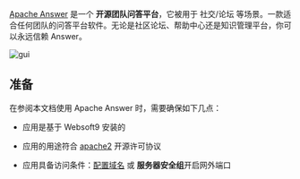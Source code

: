 [Apache Answer](https://answer.apache.org/) 是一个 **开源团队问答平台**，它被用于 社交/论坛  等场景。一款适合任何团队的问答平台软件。无论是社区论坛、帮助中心还是知识管理平台，你可以永远信赖 Answer。


![gui](https://libs.websoft9.com/Websoft9/DocsPicture/zh/answer/answer-gui-websoft9.png)


## 准备

在参阅本文档使用 Apache Answer 时，需要确保如下几点：

- 应用是基于 Websoft9 安装的

- 应用的用途符合 [apache2](https://opensource.org/licenses/Apache-2.0) 开源许可协议

- 应用具备访问条件：[配置域名](./guide/appsetdomain) 或 **服务器安全组**开启网外端口